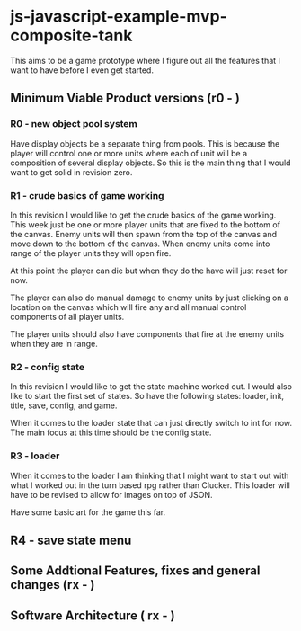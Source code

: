 # js-javascript-example-mvp-composite-tank

This aims to be a game prototype where I figure out all the features that I want to have before I even get started.

## Minimum Viable Product versions (r0 - )

### R0 - new object pool system

Have display objects be a separate thing from pools. This is because the player will control one or more units where each of unit will be a composition of several display objects. So this is the main thing that I would want to get solid in revision zero.

### R1 - crude basics of game working

In this revision I would like to get the crude basics of the game working. This week just be one or more player units that are fixed to the bottom of the canvas. Enemy units will then spawn from the top of the canvas and move down to the bottom of the canvas. When enemy units come into range of the player units they will open fire.

At this point the player can die but when they do the have will just reset for now.

The player can also do manual damage to enemy units by just clicking on a location on the canvas which will fire any and all manual control components of all player units.

The player units should also have components that fire at the enemy units when they are in range.

### R2 - config state

In this revision I would like to get the state machine worked out. I would also like to start the first set of states. So have the following states: loader, init, title, save, config, and game.

When it comes to the loader state that can just directly switch to int for now. The main focus at this time should be the config state.

### R3 - loader

When it comes to the loader I am thinking that I might want to start out with what I worked out in the turn based rpg rather than Clucker.
This loader will have to be revised to allow for images on top of JSON.

Have some basic art for the game this far.

## R4 - save state menu





## Some Addtional Features, fixes and general changes (rx - )


## Software Architecture ( rx - )




